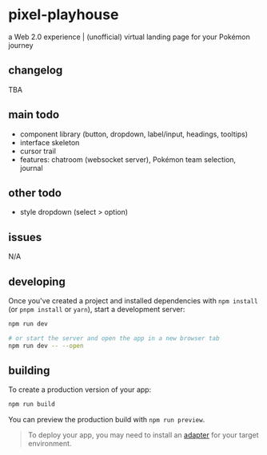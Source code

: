 # pixel-playhouse

a Web 2.0 experience | (unofficial) virtual landing page for your Pokémon journey

## changelog

TBA

## main todo

- component library (button, dropdown, label/input, headings, tooltips)
- interface skeleton
- cursor trail
- features: chatroom (websocket server), Pokémon team selection, journal

## other todo

- style dropdown (select > option)

## issues

N/A

## developing

Once you've created a project and installed dependencies with `npm install` (or `pnpm install` or `yarn`), start a development server:

```bash
npm run dev

# or start the server and open the app in a new browser tab
npm run dev -- --open
```

## building

To create a production version of your app:

```bash
npm run build
```

You can preview the production build with `npm run preview`.

> To deploy your app, you may need to install an [adapter](https://kit.svelte.dev/docs/adapters) for your target environment.
